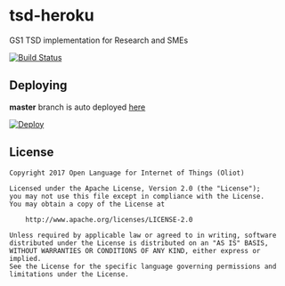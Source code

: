 # tsd-heroku
GS1 TSD implementation for Research and SMEs

[![Build Status](https://travis-ci.org/oliot-tsd/tsd-heroku.svg?branch=master)](https://travis-ci.org/oliot-tsd/tsd-heroku)

Deploying
-----------------
**master** branch is auto deployed [here](https://oliot-tsd.herokuapp.com)

[![Deploy](https://www.herokucdn.com/deploy/button.svg)](https://heroku.com/deploy)

License
-----------------
```text
Copyright 2017 Open Language for Internet of Things (Oliot)

Licensed under the Apache License, Version 2.0 (the "License");
you may not use this file except in compliance with the License.
You may obtain a copy of the License at

    http://www.apache.org/licenses/LICENSE-2.0

Unless required by applicable law or agreed to in writing, software
distributed under the License is distributed on an "AS IS" BASIS,
WITHOUT WARRANTIES OR CONDITIONS OF ANY KIND, either express or implied.
See the License for the specific language governing permissions and
limitations under the License.
```

